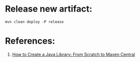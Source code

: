 # Release new artifact:
```shell
mvn clean deploy -P release
```

# References:

1. [How to Create a Java Library: From Scratch to Maven Central](https://dzone.com/articles/how-to-create-a-java-library-from-scratch-to-maven )